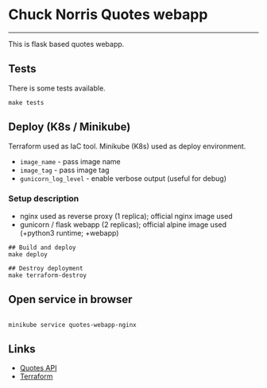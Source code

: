 # Chuck Norris Quotes webapp

---

This is flask based quotes webapp.

## Tests

There is some tests available.

```shell script
make tests
```

## Deploy (K8s / Minikube)

Terraform used as IaC tool. Minikube (K8s) used as deploy environment.

 * `image_name` - pass image name
 * `image_tag` - pass image tag
 * `gunicorn_log_level` - enable verbose output (useful for debug)

### Setup description

 * nginx used as reverse proxy (1 replica); official nginx image used
 * gunicorn / flask webapp (2 replicas); official alpine image used (+python3 runtime; +webapp)

```shell script
## Build and deploy
make deploy
```

```shell script
## Destroy deployment
make terraform-destroy
```

## Open service in browser

```shell script

minikube service quotes-webapp-nginx
```

## Links

 * [Quotes API](https://api.chucknorris.io/)
 * [Terraform](https://www.terraform.io/)
